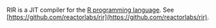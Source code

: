 RIR is a JIT compiler for the [R programming language](https://www.r-project.org/about.html). See [https://github.com/reactorlabs/rir](https://github.com/reactorlabs/rir).

